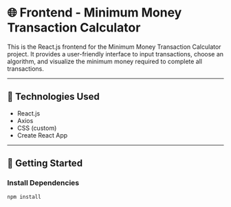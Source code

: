 # 🌐 Frontend - Minimum Money Transaction Calculator

This is the React.js frontend for the Minimum Money Transaction Calculator project. It provides a user-friendly interface to input transactions, choose an algorithm, and visualize the minimum money required to complete all transactions.

---

## 🔧 Technologies Used

- React.js
- Axios
- CSS (custom)
- Create React App

---

## 🚀 Getting Started

### Install Dependencies

```bash
npm install
